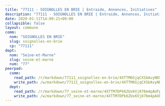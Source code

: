 ```yaml
---
title: "77111 - SOIGNOLLES EN BRIE | Entraide, Annonces, Initiatives"
description: "77111 - SOIGNOLLES EN BRIE | Entraide, Annonces, Initiatives"
date: 2020-01-11T14:09:21+09:00
collapsible: false
layout: commune
comm:
  nom: "SOIGNOLLES EN BRIE"
  slug: soignolles-en-brie
  cp: "77111"
dept:
  nom: "Seine-et-Marne"
  slug: seine-et-marne
  num: "77"
peerpad:
  comm:
    read_path: /r/markdown/77111_soignolles-en-brie/4XTTM6GjqCXSbAvyNDSQdCieeV62ewbBUjjhy1fydbi9Myf3d
    write_path: /w/markdown/77111_soignolles-en-brie/4XTTM6GjqCXSbAvyNDSQdCieeV62ewbBUjjhy1fydbi9Myf3d-K3TgUshnCwEXx4aQNmW4hhvkVBEuiXTdkmNwzj7ZoRgpvxEFjsWxuJoBgi4j2a9QWRba8cHZxXNrReWUWvxGNJyWc4cpfBGUbhFindH8WWeg5ubAmFfXeds6LxaqZSEfxe22VyxB
  dept:
    read_path: /r/markdown/77_seine-et-marne/4XTTM7DPk6ZUx6Vj876m4pAUFpEZk1PGYXzKv3QLmyTWjTXs6
    write_path: /w/markdown/77_seine-et-marne/4XTTM7DPk6ZUx6Vj876m4pAUFpEZk1PGYXzKv3QLmyTWjTXs6-K3TgUJaGRJNFp8j49tUVTq5VduW7vpx3N6uJ8sSkKrVzxRDzpZdLbF1mLKcMnT8itzRZmv16XZL4wqFvZR8fFJrAxyuf5EeqDHSTQ1aggYWWKyYzSaQ4JYFne5XMZkqP9a8WvTGU
---
```


